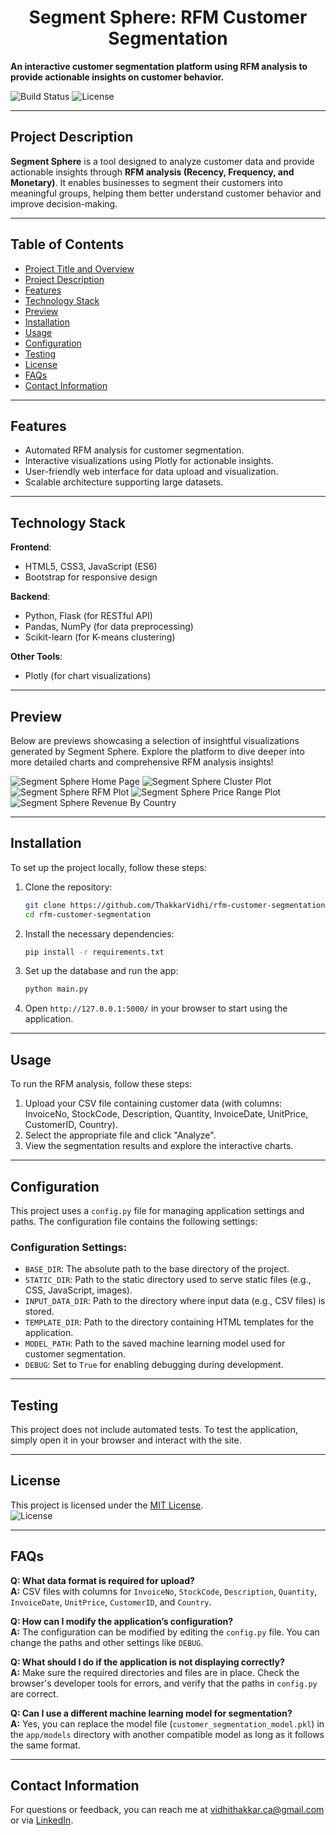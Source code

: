 # <h1 align="center">Segment Sphere: RFM Customer Segmentation</h1>

**An interactive customer segmentation platform using RFM analysis to provide actionable insights on customer behavior.**

![Build Status](https://img.shields.io/badge/build-passing-brightgreen) ![License](https://img.shields.io/badge/license-MIT-blue)

---

## Project Description

**Segment Sphere** is a tool designed to analyze customer data and provide actionable insights through **RFM analysis (Recency, Frequency, and Monetary)**. It enables businesses to segment their customers into meaningful groups, helping them better understand customer behavior and improve decision-making.

---

## Table of Contents
- [Project Title and Overview](#project-title-and-overview)
- [Project Description](#project-description)
- [Features](#features)
- [Technology Stack](#technology-stack)
- [Preview](#preview)
- [Installation](#installation)
- [Usage](#usage)
- [Configuration](#configuration)
- [Testing](#testing)
- [License](#license)
- [FAQs](#faqs)
- [Contact Information](#contact-information)

---

## Features

- Automated RFM analysis for customer segmentation.
- Interactive visualizations using Plotly for actionable insights.
- User-friendly web interface for data upload and visualization.
- Scalable architecture supporting large datasets.

---

## Technology Stack

**Frontend**:
- HTML5, CSS3, JavaScript (ES6)
- Bootstrap for responsive design

**Backend**:
- Python, Flask (for RESTful API)
- Pandas, NumPy (for data preprocessing)
- Scikit-learn (for K-means clustering)


**Other Tools**:
- Plotly (for chart visualizations)

---

## Preview

Below are previews showcasing a selection of insightful visualizations generated by Segment Sphere. Explore the platform to dive deeper into more detailed charts and comprehensive RFM analysis insights!

![Segment Sphere Home Page](./app/static/images/home-page-ui.png)
![Segment Sphere Cluster Plot](./app/static/images/cluster-plot-result.png)
![Segment Sphere RFM Plot](./app/static/images/rfm-plot-result.png)
![Segment Sphere Price Range Plot](./app/static/images/price-range-plot-result.png)
![Segment Sphere Revenue By Country](./app/static/images/revenue-by-country-plot-result.png)

---

## Installation

To set up the project locally, follow these steps:

1. Clone the repository:
    ```bash
    git clone https://github.com/ThakkarVidhi/rfm-customer-segmentation.git
    cd rfm-customer-segmentation
    ```

2. Install the necessary dependencies:
    ```bash
    pip install -r requirements.txt
    ```

3. Set up the database and run the app:
    ```bash
    python main.py
    ```

4. Open `http://127.0.0.1:5000/` in your browser to start using the application.

---

## Usage

To run the RFM analysis, follow these steps:

1. Upload your CSV file containing customer data (with columns: InvoiceNo, StockCode, Description, Quantity, InvoiceDate, UnitPrice, CustomerID, Country).
2. Select the appropriate file and click "Analyze".
3. View the segmentation results and explore the interactive charts.

---

## Configuration

This project uses a `config.py` file for managing application settings and paths. The configuration file contains the following settings:

### Configuration Settings:

- `BASE_DIR`: The absolute path to the base directory of the project.
- `STATIC_DIR`: Path to the static directory used to serve static files (e.g., CSS, JavaScript, images).
- `INPUT_DATA_DIR`: Path to the directory where input data (e.g., CSV files) is stored.
- `TEMPLATE_DIR`: Path to the directory containing HTML templates for the application.
- `MODEL_PATH`: Path to the saved machine learning model used for customer segmentation.
- `DEBUG`: Set to `True` for enabling debugging during development.


---

## Testing

This project does not include automated tests. To test the application, simply open it in your browser and interact with the site.

---

## License

This project is licensed under the [MIT License](LICENSE).  
![License](https://img.shields.io/badge/license-MIT-blue)


---

## FAQs

**Q: What data format is required for upload?**  
**A:** CSV files with columns for `InvoiceNo`, `StockCode`, `Description`, `Quantity`, `InvoiceDate`, `UnitPrice`, `CustomerID`, and `Country`.

**Q: How can I modify the application’s configuration?**  
**A:** The configuration can be modified by editing the `config.py` file. You can change the paths and other settings like `DEBUG`.

**Q: What should I do if the application is not displaying correctly?**  
**A:** Make sure the required directories and files are in place. Check the browser's developer tools for errors, and verify that the paths in `config.py` are correct.

**Q: Can I use a different machine learning model for segmentation?**  
**A:** Yes, you can replace the model file (`customer_segmentation_model.pkl`) in the `app/models` directory with another compatible model as long as it follows the same format.

---

## Contact Information

For questions or feedback, you can reach me at [vidhithakkar.ca@gmail.com](mailto:vidhithakkar.ca@gmail.com) or via [LinkedIn](https://www.linkedin.com/in/vidhi-thakkar-0b509724a/).